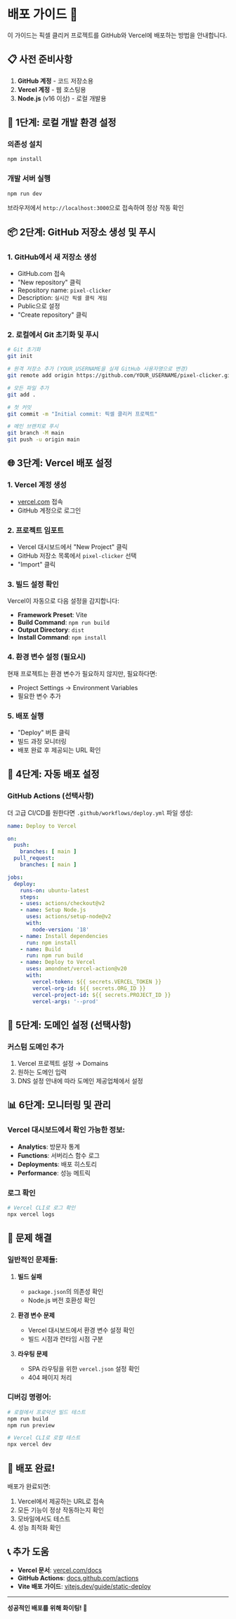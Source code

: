 # 배포 가이드 🚀

이 가이드는 픽셀 클리커 프로젝트를 GitHub와 Vercel에 배포하는 방법을 안내합니다.

## 📋 사전 준비사항

1. **GitHub 계정** - 코드 저장소용
2. **Vercel 계정** - 웹 호스팅용
3. **Node.js** (v16 이상) - 로컬 개발용

## 🔧 1단계: 로컬 개발 환경 설정

### 의존성 설치
```bash
npm install
```

### 개발 서버 실행
```bash
npm run dev
```

브라우저에서 `http://localhost:3000`으로 접속하여 정상 작동 확인

## 📦 2단계: GitHub 저장소 생성 및 푸시

### 1. GitHub에서 새 저장소 생성
- GitHub.com 접속
- "New repository" 클릭
- Repository name: `pixel-clicker`
- Description: `실시간 픽셀 클릭 게임`
- Public으로 설정
- "Create repository" 클릭

### 2. 로컬에서 Git 초기화 및 푸시
```bash
# Git 초기화
git init

# 원격 저장소 추가 (YOUR_USERNAME을 실제 GitHub 사용자명으로 변경)
git remote add origin https://github.com/YOUR_USERNAME/pixel-clicker.git

# 모든 파일 추가
git add .

# 첫 커밋
git commit -m "Initial commit: 픽셀 클리커 프로젝트"

# 메인 브랜치로 푸시
git branch -M main
git push -u origin main
```

## 🌐 3단계: Vercel 배포 설정

### 1. Vercel 계정 생성
- [vercel.com](https://vercel.com) 접속
- GitHub 계정으로 로그인

### 2. 프로젝트 임포트
- Vercel 대시보드에서 "New Project" 클릭
- GitHub 저장소 목록에서 `pixel-clicker` 선택
- "Import" 클릭

### 3. 빌드 설정 확인
Vercel이 자동으로 다음 설정을 감지합니다:
- **Framework Preset**: Vite
- **Build Command**: `npm run build`
- **Output Directory**: `dist`
- **Install Command**: `npm install`

### 4. 환경 변수 설정 (필요시)
현재 프로젝트는 환경 변수가 필요하지 않지만, 필요하다면:
- Project Settings → Environment Variables
- 필요한 변수 추가

### 5. 배포 실행
- "Deploy" 버튼 클릭
- 빌드 과정 모니터링
- 배포 완료 후 제공되는 URL 확인

## 🔄 4단계: 자동 배포 설정

### GitHub Actions (선택사항)
더 고급 CI/CD를 원한다면 `.github/workflows/deploy.yml` 파일 생성:

```yaml
name: Deploy to Vercel

on:
  push:
    branches: [ main ]
  pull_request:
    branches: [ main ]

jobs:
  deploy:
    runs-on: ubuntu-latest
    steps:
    - uses: actions/checkout@v2
    - name: Setup Node.js
      uses: actions/setup-node@v2
      with:
        node-version: '18'
    - name: Install dependencies
      run: npm install
    - name: Build
      run: npm run build
    - name: Deploy to Vercel
      uses: amondnet/vercel-action@v20
      with:
        vercel-token: ${{ secrets.VERCEL_TOKEN }}
        vercel-org-id: ${{ secrets.ORG_ID }}
        vercel-project-id: ${{ secrets.PROJECT_ID }}
        vercel-args: '--prod'
```

## 🎯 5단계: 도메인 설정 (선택사항)

### 커스텀 도메인 추가
1. Vercel 프로젝트 설정 → Domains
2. 원하는 도메인 입력
3. DNS 설정 안내에 따라 도메인 제공업체에서 설정

## 📊 6단계: 모니터링 및 관리

### Vercel 대시보드에서 확인 가능한 정보:
- **Analytics**: 방문자 통계
- **Functions**: 서버리스 함수 로그
- **Deployments**: 배포 히스토리
- **Performance**: 성능 메트릭

### 로그 확인
```bash
# Vercel CLI로 로그 확인
npx vercel logs
```

## 🔧 문제 해결

### 일반적인 문제들:

1. **빌드 실패**
   - `package.json`의 의존성 확인
   - Node.js 버전 호환성 확인

2. **환경 변수 문제**
   - Vercel 대시보드에서 환경 변수 설정 확인
   - 빌드 시점과 런타임 시점 구분

3. **라우팅 문제**
   - SPA 라우팅을 위한 `vercel.json` 설정 확인
   - 404 페이지 처리

### 디버깅 명령어:
```bash
# 로컬에서 프로덕션 빌드 테스트
npm run build
npm run preview

# Vercel CLI로 로컬 테스트
npx vercel dev
```

## 🎉 배포 완료!

배포가 완료되면:
1. Vercel에서 제공하는 URL로 접속
2. 모든 기능이 정상 작동하는지 확인
3. 모바일에서도 테스트
4. 성능 최적화 확인

## 📞 추가 도움

- **Vercel 문서**: [vercel.com/docs](https://vercel.com/docs)
- **GitHub Actions**: [docs.github.com/actions](https://docs.github.com/actions)
- **Vite 배포 가이드**: [vitejs.dev/guide/static-deploy](https://vitejs.dev/guide/static-deploy)

---

**성공적인 배포를 위해 화이팅! 🚀**
